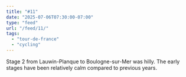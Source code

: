 ```yaml
---
title: "#11"
date: "2025-07-06T07:30:00-07:00"
type: "feed"
url: "/feed/11/"
tags:
  - "tour-de-france"
  - "cycling"
---
```


Stage 2 from Lauwin-Planque to Boulogne-sur-Mer was hilly. The early stages have been relatively calm compared to previous years.
